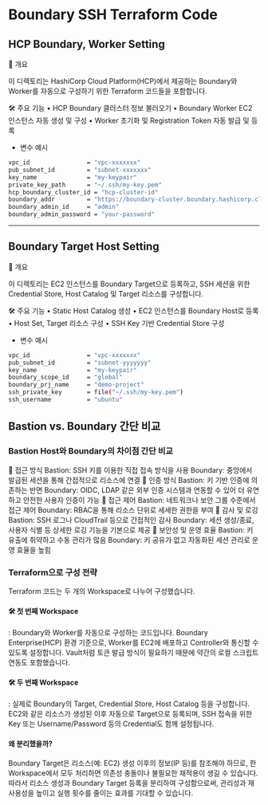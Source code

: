 # Boundary SSH Terraform Code

## HCP Boundary, Worker Setting
📌 개요

이 디렉토리는 HashiCorp Cloud Platform(HCP)에서 제공하는 Boundary와 Worker를 자동으로 구성하기 위한 Terraform 코드들을 포함합니다.

🛠 주요 기능
	•	HCP Boundary 클러스터 정보 불러오기
	•	Boundary Worker EC2 인스턴스 자동 생성 및 구성
	•	Worker 초기화 및 Registration Token 자동 발급 및 등록

- 변수 예시
```bash
vpc_id                = "vpc-xxxxxxx"
pub_subnet_id         = "subnet-xxxxxxx"
key_name              = "my-keypair"
private_key_path      = "~/.ssh/my-key.pem"
hcp_boundary_cluster_id = "hcp-cluster-id"
boundary_addr         = "https://boundary-cluster.boundary.hashicorp.cloud"
boundary_admin_id     = "admin"
boundary_admin_password = "your-password"
```
---

## Boundary Target Host Setting

📌 개요

이 디렉토리는 EC2 인스턴스를 Boundary Target으로 등록하고, SSH 세션을 위한 Credential Store, Host Catalog 및 Target 리소스를 구성합니다.

🛠 주요 기능
	•	Static Host Catalog 생성
	•	EC2 인스턴스를 Boundary Host로 등록
	•	Host Set, Target 리소스 구성
	•	SSH Key 기반 Credential Store 구성

- 변수 예시
```bash
vpc_id                = "vpc-xxxxxxx"
pub_subnet_id         = "subnet-yyyyyyy"
key_name              = "my-keypair"
boundary_scope_id     = "global"
boundary_prj_name     = "demo-project"
ssh_private_key       = file("~/.ssh/my-key.pem")
ssh_username          = "ubuntu"
```
 
## Bastion vs. Boundary 간단 비교

### Bastion Host와 Boundary의 차이점 간단 비교
📌  접근 방식
Bastion: SSH 키를 이용한 직접 접속 방식을 사용
Boundary: 중앙에서 발급된 세션을 통해 간접적으로 리소스에 연결
📌  인증 방식
Bastion: 키 기반 인증에 의존하는 반면
Boundary: OIDC, LDAP 같은 외부 인증 시스템과 연동할 수 있어 더 유연하고 안전한 사용자 인증이 가능
📌  접근 제어
Bastion: 네트워크나 보안 그룹 수준에서 접근 제어
Boundary: RBAC을 통해 리소스 단위로 세세한 권한을 부여
📌  감사 및 로깅
Bastion: SSH 로그나 CloudTrail 등으로 간접적인 감사
Boundary: 세션 생성/종료, 사용자 식별 등 상세한 로깅 기능을 기본으로 제공
📌  보안성 및 운영 효율
Bastion: 키 유출에 취약하고 수동 관리가 많음
Boundary: 키 공유가 없고 자동화된 세션 관리로 운영 효율을 높힘

### Terraform으로 구성 전략

Terraform 코드는 두 개의 Workspace로 나누어 구성했습니다.

#### 🛠 첫 번째 Workspace
: Boundary와 Worker를 자동으로 구성하는 코드입니다.
Boundary Enterprise(HCP) 환경 기준으로, Worker를 EC2에 배포하고 Controller와 통신할 수 있도록 설정합니다. Vault처럼 토큰 발급 방식이 필요하기 때문에 약간의 로컬 스크립트 연동도 포함했습니다.

#### 🛠 두 번째 Workspace
: 실제로 Boundary의 Target, Credential Store, Host Catalog 등을 구성합니다.
EC2와 같은 리소스가 생성된 이후 자동으로 Target으로 등록되며, SSH 접속을 위한 Key 또는 Username/Password 등의 Credential도 함께 설정됩니다.

#### 왜 분리했을까?
Boundary Target은 리소스(예: EC2) 생성 이후의 정보(IP 등)를 참조해야 하므로, 한 Workspace에서 모두 처리하면 의존성 충돌이나 불필요한 재적용이 생길 수 있습니다.
따라서 리소스 생성과 Boundary Target 등록을 분리하여 구성함으로써, 관리성과 재사용성을 높이고 실행 횟수를 줄이는 효과를 기대할 수 있습니다.

